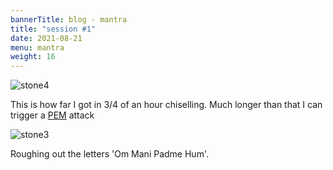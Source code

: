 ```yaml
---
bannerTitle: blog - mantra
title: "session #1"
date: 2021-08-21
menu: mantra
weight: 16
---
```


![stone4](/images/mani/mani10/stone4.jpg)  

This is how far I got in 3/4 of an hour chiselling. Much longer than that I can
trigger a [PEM](https://en.wikipedia.org/wiki/Post-exertional_malaise) attack


![stone3](/images/mani/mani10/stone3.jpg)  

Roughing out the letters 'Om Mani Padme Hum'.
